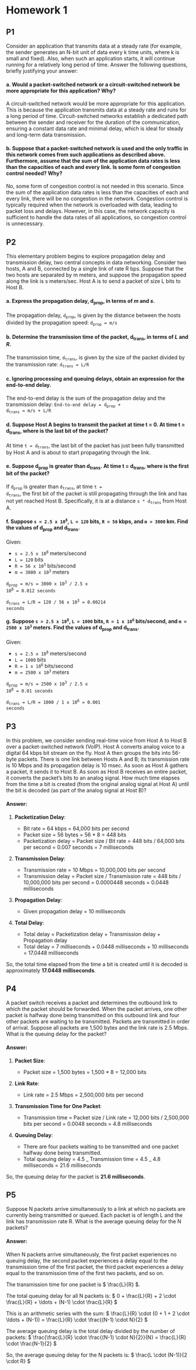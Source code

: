 # Homework 1

## P1

Consider an application that transmits data at a steady rate (for example, the sender generates an N-bit unit of data every k time units, where k is small and fixed). Also, when such an application starts, it will continue running for a relatively long period of time. Answer the following questions, briefly justifying your answer:

#### a. Would a packet-switched network or a circuit-switched network be more appropriate for this application? Why?

A circuit-switched network would be more appropriate for this application. This is because the application transmits data at a steady rate and runs for a long period of time. Circuit-switched networks establish a dedicated path between the sender and receiver for the duration of the communication, ensuring a constant data rate and minimal delay, which is ideal for steady and long-term data transmission.

#### b. Suppose that a packet-switched network is used and the only traffic in this network comes from such applications as described above. Furthermore, assume that the sum of the application data rates is less than the capacities of each and every link. Is some form of congestion control needed? Why?

No, some form of congestion control is not needed in this scenario. Since the sum of the application data rates is less than the capacities of each and every link, there will be no congestion in the network. Congestion control is typically required when the network is overloaded with data, leading to packet loss and delays. However, in this case, the network capacity is sufficient to handle the data rates of all applications, so congestion control is unnecessary.

## P2

This elementary problem begins to explore propagation delay and transmission delay,
two central concepts in data networking. Consider two hosts, A and B, connected by a single link of
rate R bps. Suppose that the two hosts are separated by m meters, and suppose the propagation speed
along the link is s meters/sec. Host A is to send a packet of size L bits to Host B.

#### a. Express the propagation delay, d<sub>prop</sub>, in terms of _m_ and _s_.

The propagation delay, <code>d<sub>prop</sub></code>, is given by the distance between the hosts divided by the propagation speed:
<code>d<sub>prop</sub> = m/s</code>

#### b. Determine the transmission time of the packet, d<sub>trans</sub>, in terms of _L_ and _R_.

The transmission time, <code>d<sub>trans</sub></code>, is given by the size of the packet divided by the transmission rate:
<code>d<sub>trans</sub> = L/R</code>

#### c. Ignoring processing and queuing delays, obtain an expression for the end-to-end delay.

The end-to-end delay is the sum of the propagation delay and the transmission delay:
<code>End-to-end delay = d<sub>prop</sub> + d<sub>trans</sub> = m/s + L/R</code>

#### d. Suppose Host A begins to transmit the packet at time t = 0. At time t = d<sub>trans</sub>, where is the last bit of the packet?

At time <code>t = d<sub>trans</sub></code>, the last bit of the packet has just been fully transmitted by Host A and is about to start propagating through the link.

#### e. Suppose d<sub>prop</sub> is greater than d<sub>trans</sub>. At time t = d<sub>trans</sub>, where is the first bit of the packet?

If <code>d<sub>prop</sub></code> is greater than <code>d<sub>trans</sub></code>, at time <code>t = d<sub>trans</sub></code>, the first bit of the packet is still propagating through the link and has not yet reached Host B. Specifically, it is at a distance <code>s \* d<sub>trans</sub></code> from Host A.

#### f. Suppose <code>s = 2.5 x 10<sup>8</sup></code>, <code>L = 120</code> bits, <code>R = 56</code> kbps, and <code>m = 3000</code> km. Find the values of d<sub>prop</sub> and d<sub>trans</sub>.

Given:

-   <code>s = 2.5 x 10<sup>8</sup></code> meters/second
-   <code>L = 120</code> bits
-   <code>R = 56 x 10<sup>3</sup></code> bits/second
-   <code>m = 3000 x 10<sup>3</sup></code> meters

<code>d<sub>prop</sub> = m/s = 3000 x 10<sup>3</sup> / 2.5 x 10<sup>8</sup> = 0.012 seconds</code>

<code>d<sub>trans</sub> = L/R = 120 / 56 x 10<sup>3</sup> = 0.00214 seconds</code>

#### g. Suppose <code>s = 2.5 x 10<sup>8</sup></code>, <code>L = 1000</code> bits, <code>R = 1 x 10<sup>6</sup></code> bits/second, and <code>m = 2500 x 10<sup>3</sup></code> meters. Find the values of d<sub>prop</sub> and d<sub>trans</sub>.

Given:

-   <code>s = 2.5 x 10<sup>8</sup></code> meters/second
-   <code>L = 1000</code> bits
-   <code>R = 1 x 10<sup>6</sup></code> bits/second
-   <code>m = 2500 x 10<sup>3</sup></code> meters

<code>d<sub>prop</sub> = m/s = 2500 x 10<sup>3</sup> / 2.5 x 10<sup>8</sup> = 0.01 seconds</code>

<code>d<sub>trans</sub> = L/R = 1000 / 1 x 10<sup>6</sup> = 0.001 seconds</code>

## P3

In this problem, we consider sending real-time voice from Host A to Host B over a packet-switched network (VoIP). Host A converts analog voice to a digital 64 kbps bit stream on the fly. Host A then groups the bits into 56-byte packets. There is one link between Hosts A and B; its transmission rate is 10 Mbps and its propagation delay is 10 msec. As soon as Host A gathers a packet, it sends it to Host B. As soon as Host B receives an entire packet, it converts the packet’s bits to an
analog signal. How much time elapses from the time a bit is created (from the original analog signal at Host A) until the bit is decoded (as part of the analog signal at Host B)?

#### Answer:

1. **Packetization Delay**:

    - Bit rate = 64 kbps = 64,000 bits per second
    - Packet size = 56 bytes = 56 \* 8 = 448 bits
    - Packetization delay = Packet size / Bit rate = 448 bits / 64,000 bits per second = 0.007 seconds = 7 milliseconds

2. **Transmission Delay**:

    - Transmission rate = 10 Mbps = 10,000,000 bits per second
    - Transmission delay = Packet size / Transmission rate = 448 bits / 10,000,000 bits per second = 0.0000448 seconds = 0.0448 milliseconds

3. **Propagation Delay**:

    - Given propagation delay = 10 milliseconds

4. **Total Delay**:
    - Total delay = Packetization delay + Transmission delay + Propagation delay
    - Total delay = 7 milliseconds + 0.0448 milliseconds + 10 milliseconds = 17.0448 milliseconds

So, the total time elapsed from the time a bit is created until it is decoded is approximately **17.0448 milliseconds**.

## P4

A packet switch receives a packet and determines the outbound link to which the packet should be forwarded. When the packet arrives, one other packet is halfway done being transmitted on this outbound link and four other packets are waiting to be transmitted. Packets are transmitted in order of arrival. Suppose all packets are 1,500 bytes and the link rate is 2.5 Mbps. What is the queuing delay for the packet?

#### Answer:

1. **Packet Size**:

    - Packet size = 1,500 bytes = 1,500 \* 8 = 12,000 bits

2. **Link Rate**:

    - Link rate = 2.5 Mbps = 2,500,000 bits per second

3. **Transmission Time for One Packet**:

    - Transmission time = Packet size / Link rate = 12,000 bits / 2,500,000 bits per second = 0.0048 seconds = 4.8 milliseconds

4. **Queuing Delay**:
    - There are four packets waiting to be transmitted and one packet halfway done being transmitted.
    - Total queuing delay = 4.5 _ Transmission time = 4.5 _ 4.8 milliseconds = 21.6 milliseconds

So, the queuing delay for the packet is **21.6 milliseconds**.

## P5

Suppose N packets arrive simultaneously to a link at which no packets are currently
being transmitted or queued. Each packet is of length L and the link has transmission rate R. What is
the average queuing delay for the N packets?

#### Answer:

When N packets arrive simultaneously, the first packet experiences no queuing delay, the second packet experiences a delay equal to the transmission time of the first packet, the third packet experiences a delay equal to the transmission time of the first two packets, and so on.

The transmission time for one packet is $ \frac{L}{R} $.

The total queuing delay for all N packets is:
$ 0 + \frac{L}{R} + 2 \cdot \frac{L}{R} + \ldots + (N-1) \cdot \frac{L}{R} $

This is an arithmetic series with the sum:
$ \frac{L}{R} \cdot (0 + 1 + 2 \cdot \ldots + (N-1)) = \frac{L}{R} \cdot \frac{(N-1) \cdot N}{2} $

The average queuing delay is the total delay divided by the number of packets:
$ \frac{\frac{L}{R} \cdot \frac{(N-1) \cdot N}{2}}{N} = \frac{L}{R} \cdot \frac{N-1}{2} $

So, the average queuing delay for the N packets is:
$ \frac{L \cdot (N-1)}{2 \cdot R} $
